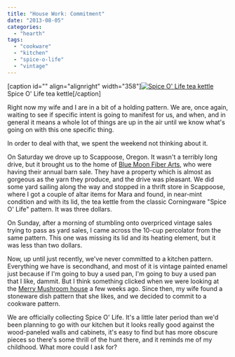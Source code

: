 ```yaml
---
title: "House Work: Commitment"
date: "2013-08-05"
categories: 
  - "hearth"
tags: 
  - "cookware"
  - "kitchen"
  - "spice-o-life"
  - "vintage"
---
```


\[caption id="" align="alignright" width="358"\][![Spice O' Life tea kettle](images/corning-sol-p104.jpg)](http://www.bluecornflower.com/spice/spice.htm) Spice O' Life tea kettle\[/caption\]

Right now my wife and I are in a bit of a holding pattern. We are, once again, waiting to see if specific intent is going to manifest for us, and when, and in general it means a whole lot of things are up in the air until we know what's going on with this one specific thing.

In order to deal with that, we spent the weekend not thinking about it.

On Saturday we drove up to Scappoose, Oregon. It wasn't a terribly long drive, but it brought us to the home of [Blue Moon Fiber Arts](http://www.bluemoonfiberarts.com/), who were having their annual barn sale. They have a property which is almost as gorgeous as the yarn they produce, and the drive was pleasant. We did some yard sailing along the way and stopped in a thrift store in Scappoose, where I got a couple of altar items for Mara and found, in near-mint condition and with its lid, the tea kettle from the classic Corningware "Spice O' Life" pattern. It was three dollars.

On Sunday, after a morning of stumbling onto overpriced vintage sales trying to pass as yard sales, I came across the 10-cup percolator from the same pattern. This one was missing its lid and its heating element, but it was less than two dollars.

Now, up until just recently, we've never committed to a kitchen pattern. Everything we have is secondhand, and most of it is vintage painted enamel just because if I'm going to buy a used pan, I'm going to buy a used pan that I like, dammit. But I think something clicked when we were looking at the [Merry Mushroom house](http://jackadreams.info/2013/06/15/hail-to-the-lady-of-the-mushrooms/ "Hail to the Lady of the Mushrooms") a few weeks ago. Since then, my wife found a stoneware dish pattern that she likes, and we decided to commit to a cookware pattern.

We are officially collecting Spice O' Life. It's a little later period than we'd been planning to go with our kitchen but it looks really good against the wood-paneled walls and cabinets, it's easy to find but has more obscure pieces so there's some thrill of the hunt there, and it reminds me of my childhood. What more could I ask for?
